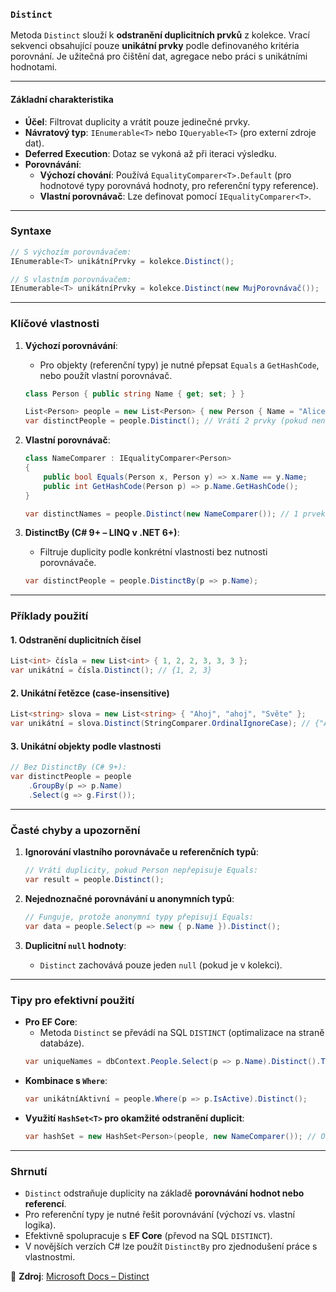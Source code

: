 
### **`Distinct`**  

Metoda `Distinct` slouží k **odstranění duplicitních prvků** z kolekce. Vrací sekvenci obsahující pouze **unikátní prvky** podle definovaného kritéria porovnání. Je užitečná pro čištění dat, agregace nebo práci s unikátními hodnotami.

---

#### **Základní charakteristika**  

- **Účel**: Filtrovat duplicity a vrátit pouze jedinečné prvky.  
- **Návratový typ**: `IEnumerable<T>` nebo `IQueryable<T>` (pro externí zdroje dat).  
- **Deferred Execution**: Dotaz se vykoná až při iteraci výsledku.  
- **Porovnávání**:  
  - **Výchozí chování**: Používá `EqualityComparer<T>.Default` (pro hodnotové typy porovnává hodnoty, pro referenční typy reference).  
  - **Vlastní porovnávač**: Lze definovat pomocí `IEqualityComparer<T>`.  

---

### **Syntaxe**  

```csharp
// S výchozím porovnávačem:
IEnumerable<T> unikátníPrvky = kolekce.Distinct();

// S vlastním porovnávačem:
IEnumerable<T> unikátníPrvky = kolekce.Distinct(new MujPorovnávač());
```

---

### **Klíčové vlastnosti**  

1. **Výchozí porovnávání**:  
   - Pro objekty (referenční typy) je nutné přepsat `Equals` a `GetHashCode`, nebo použít vlastní porovnávač.  
   ```csharp
   class Person { public string Name { get; set; } }

   List<Person> people = new List<Person> { new Person { Name = "Alice" }, new Person { Name = "Alice" } };
   var distinctPeople = people.Distinct(); // Vrátí 2 prvky (pokud není přepsán Equals)!
   ```

2. **Vlastní porovnávač**:  
   ```csharp
   class NameComparer : IEqualityComparer<Person>
   {
       public bool Equals(Person x, Person y) => x.Name == y.Name;
       public int GetHashCode(Person p) => p.Name.GetHashCode();
   }

   var distinctNames = people.Distinct(new NameComparer()); // 1 prvek ("Alice")
   ```

3. **DistinctBy (C# 9+ – LINQ v .NET 6+)**:  
   - Filtruje duplicity podle konkrétní vlastnosti bez nutnosti porovnávače.  
   ```csharp
   var distinctPeople = people.DistinctBy(p => p.Name);
   ```

---

### **Příklady použití**  

#### **1. Odstranění duplicitních čísel**  

```csharp
List<int> čísla = new List<int> { 1, 2, 2, 3, 3, 3 };
var unikátní = čísla.Distinct(); // {1, 2, 3}
```

#### **2. Unikátní řetězce (case-insensitive)**  

```csharp
List<string> slova = new List<string> { "Ahoj", "ahoj", "Světe" };
var unikátní = slova.Distinct(StringComparer.OrdinalIgnoreCase); // {"Ahoj", "Světe"}
```

#### **3. Unikátní objekty podle vlastnosti**  

```csharp
// Bez DistinctBy (C# 9+):
var distinctPeople = people
    .GroupBy(p => p.Name)
    .Select(g => g.First());
```

---

### **Časté chyby a upozornění**  

1. **Ignorování vlastního porovnávače u referenčních typů**:  
   ```csharp
   // Vrátí duplicity, pokud Person nepřepisuje Equals:
   var result = people.Distinct();
   ```

2. **Nejednoznačné porovnávání u anonymních typů**:  
   ```csharp
   // Funguje, protože anonymní typy přepisují Equals:
   var data = people.Select(p => new { p.Name }).Distinct();
   ```

3. **Duplicitní `null` hodnoty**:  
   - `Distinct` zachovává pouze jeden `null` (pokud je v kolekci).  

---

### **Tipy pro efektivní použití**  

- **Pro EF Core**:  
  - Metoda `Distinct` se převádí na SQL `DISTINCT` (optimalizace na straně databáze).  
  ```csharp
  var uniqueNames = dbContext.People.Select(p => p.Name).Distinct().ToList();
  ```
- **Kombinace s `Where`**:  
  ```csharp
  var unikátníAktivní = people.Where(p => p.IsActive).Distinct();
  ```
- **Využití `HashSet<T>` pro okamžité odstranění duplicit**:  
  ```csharp
  var hashSet = new HashSet<Person>(people, new NameComparer()); // Okamžitá deduplikace
  ```

---

### **Shrnutí**  

- `Distinct` odstraňuje duplicity na základě **porovnávání hodnot nebo referencí**.  
- Pro referenční typy je nutné řešit porovnávání (výchozí vs. vlastní logika).  
- Efektivně spolupracuje s **EF Core** (převod na SQL `DISTINCT`).  
- V novějších verzích C# lze použít `DistinctBy` pro zjednodušení práce s vlastnostmi.  

📖 **Zdroj**: [Microsoft Docs – Distinct](https://learn.microsoft.com/cs-cz/dotnet/api/system.linq.enumerable.distinct)
